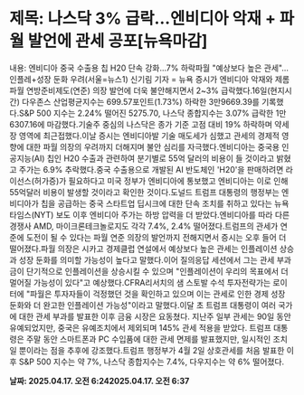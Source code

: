 # **제목: 나스닥 3% 급락…엔비디아 악재 + 파월 발언에 관세 공포[뉴욕마감]**

  내용: 엔비디아 중국 수출용 칩 H20 단속 강화…7% 하락파월 "예상보다 높은 관세"…인플레+성장 둔화 우려(서울=뉴스1) 신기림 기자 = 뉴욕 증시가 엔비디아 악재와 제롬 파월 연방준비제도(연준) 의장 발언에 더욱 불안해지면서 2~3% 급락했다.16일(현지시간) 다우존스 산업평균지수는 699.57포인트(1.73%) 하락한 3만9669.39를 기록했다.S&P 500 지수는 2.24% 떨어진 5275.70, 나스닥 종합지수는 3.07% 급락한 1만6307.16에 마감했다.기술주 중심의 나스닥은 종가 기준 고점 대비 19% 하락하며 약세장 영역에 최근접했다.이날 증시는 엔비디아발 기술 매도세가 심했고 관세의 경제적 영향에 대한 파월 의장의 우려까지 더해지며 불안 심리를 자극했다.엔비디아는 중국용 인공지능(AI) 칩인 H20 수출과 관련하여 분기별로 55억 달러의 비용이 들 것이라고 밝혔고 주가는 6.9% 추락했다.중국 수출용으로 개발된 AI 반도체인 'H20'을 판매하려면 라이선스(허가증)가 필요하다고 미국 정부가 엔비디아에 통보했고 엔비디아는 이로 인해 55억달러 비용이 발생할 것이라고 확인한 것이다.도널드 트럼프 대통령의 행정부는 엔비디아가 칩을 공급하는 중국 스타트업 딥시크에 대한 단속 조치를 취하고 있다는 뉴욕타임스(NYT) 보도 이후 엔비디아 주가는 하방 압력을 더 받았다.엔비디아를 따라 다른 경쟁사 AMD, 마이크론테크놀로지도 각각 7.4%, 2.4% 떨어졌다.트럼프의 관세가 연준에 도전이 될 수 있다는 파월 연준 의장의 발언까지 전해지면서 증시는 오후 들어 더 떨어졌다.파월 의장은 시카고 경제클럽 연설에서 예상보다 높은 관세는 인플레이션 상승과 성장 둔화를 의미할 가능성이 높다고 말했다.이어 질의응답 세션에서 그는 관세 부과금이 단기적으로 인플레이션을 상승시킬 수 있으며 "인플레이션이 우리의 목표에서 더 멀어질 가능성이 있다"고 예상했다.CFRA리서치의 샘 스토발 수석 투자전략가는 로이터에 "파월은 투자자들이 걱정했던 것을 확인하고 있으며 이는 관세로 인한 경제 성장 둔화와 더 완고한 인플레이션 가능성"이라고 말했다.이달 초 트럼프 대통령이 여러 국가에 대한 관세 부과를 발표한 이후 금융 시장은 요동쳤다. 지난주 일부 관세는 90일 동안 유예되었지만, 중국은 유예조치에서 제외되며 145% 관세 적용을 받았다. 트럼프 대통령은 주말 동안 스마트폰과 PC 수입품에 대한 관세 면제를 발표했지만, 일시적인 조치일 뿐이라는 점을 추후에 강조했다.트럼프 행정부가 4월 2일 상호관세를 처음 발표한 이후 S&P 500 지수는 약 7%, 나스닥 종합지수는 7.4%, 다우지수는 약 6% 떨어졌다.

  **날짜: 2025.04.17. 오전 6:242025.04.17. 오전 6:37**